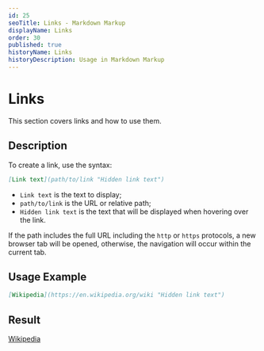 ```yaml
---
id: 25
seoTitle: Links - Markdown Markup
displayName: Links
order: 30
published: true
historyName: Links
historyDescription: Usage in Markdown Markup
---
```


# Links
This section covers links and how to use them.


## Description
To create a link, use the syntax:
```md
[Link text](path/to/link "Hidden link text")
```
- `Link text` is the text to display;
- `path/to/link` is the URL or relative path;
- `Hidden link text` is the text that will be displayed when hovering over the link.

If the path includes the full URL including the `http` or `https` protocols, a new browser tab will be opened,
otherwise, the navigation will occur within the current tab.


## Usage Example

```md
[Wikipedia](https://en.wikipedia.org/wiki "Hidden link text")
```


## Result

[Wikipedia](https://en.wikipedia.org/wiki "Hidden link text")

